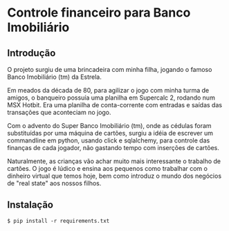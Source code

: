 # Controle financeiro para Banco Imobiliário

## Introdução

O projeto surgiu de uma brincadeira com minha filha, jogando o famoso Banco Imobiliário (tm) da Estrela.

Em meados da década de 80, para agilizar o jogo com minha turma de amigos, o banqueiro possuía uma planilha em Supercalc 2, rodando num MSX Hotbit. Era uma planilha de conta-corrente com entradas e saídas das transações que aconteciam no jogo.

Com o advento do Super Banco Imobiliário (tm), onde as cédulas foram substituídas por uma máquina de cartões, surgiu a idéia de escrever um commandline em python, usando click e sqlalchemy, para controle das finanças de cada jogador, não gastando tempo com inserções de cartões.

Naturalmente, as crianças vão achar muito mais interessante o trabalho de cartões. O jogo é lúdico e ensina aos pequenos como trabalhar com o dinheiro virtual que temos hoje, bem como introduz o mundo dos negócios de "real state" aos nossos filhos.

## Instalação

```
$ pip install -r requirements.txt
```